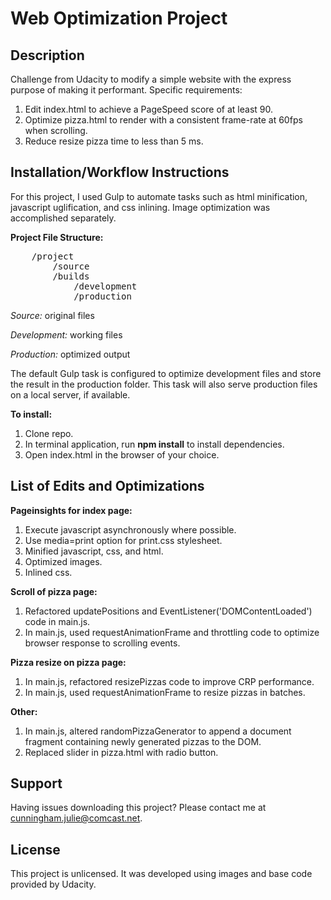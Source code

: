 # Web Optimization Project

## Description

Challenge from Udacity to modify a simple website with the express purpose of making it performant.  Specific requirements:
 
 1.  Edit index.html to achieve a PageSpeed score of at least 90.
 2.  Optimize pizza.html to render with a consistent frame-rate at 60fps when scrolling.
 3.  Reduce resize pizza time to less than 5 ms.


## Installation/Workflow Instructions

For this project, I used Gulp to automate tasks such as html minification, javascript uglification, and css inlining.  Image optimization was accomplished separately. 

**Project File Structure:**

<pre>
	/project
    	/source	 
    	/builds	 
     		/development
     		/production  		
</pre>
_Source:_ original files

_Development:_ working files

_Production:_ optimized output

The default Gulp task is configured to optimize development files and store the result in the production folder.  This task will also serve production files on a local server, if available.

**To install:**

1.  Clone repo.
2.  In terminal application, run **npm install** to install dependencies.
3.  Open index.html in the browser of your choice.


## List of Edits and Optimizations

**Pageinsights for index page:**

 1.  Execute javascript asynchronously where possible.
 2.  Use media=print option for print.css stylesheet.
 3.  Minified javascript, css, and html.
 4.  Optimized images.
 5.  Inlined css.  
 
**Scroll of pizza page:**

 1.  Refactored updatePositions and EventListener('DOMContentLoaded') code in main.js.
 2.  In main.js, used requestAnimationFrame and throttling code to optimize browser response to scrolling events.
 
 
**Pizza resize on pizza page:**

 1.  In main.js, refactored resizePizzas code to improve CRP performance.
 2.  In main.js, used requestAnimationFrame to resize pizzas in batches.

**Other:**

 1.  In main.js, altered randomPizzaGenerator to append a document fragment containing newly generated pizzas to the DOM.
 2.  Replaced slider in pizza.html with radio button.

## Support

Having issues downloading this project? Please contact me at [cunningham.julie@comcast.net](mailto:cunningham.julie@comcast.net).

## License

This project is unlicensed.  It was developed using images and base code provided by Udacity.


